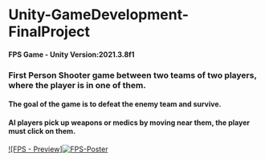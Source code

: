 # Unity-GameDevelopment-FinalProject
#### FPS Game - Unity Version:2021.3.8f1
### First Person Shooter game between two teams of two players, where the player is in one of them.
#### The goal of the game is to defeat the enemy team and survive.
#### AI players pick up weapons or medics by moving near them, the player must click on them.
[![FPS - Preview]![FPS-Poster](https://user-images.githubusercontent.com/75164307/194331722-33401959-521a-4be4-bb79-284d3d6fb3df.jpg)]([https://www.youtube.com/watch?v=VID](https://www.youtube.com/watch?v=rv0s_7tfKOY))

